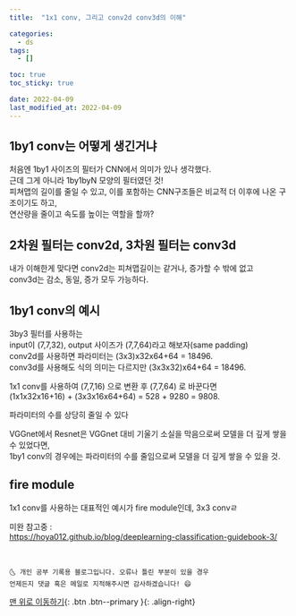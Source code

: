 ```yaml
---
title:  "1x1 conv, 그리고 conv2d conv3d의 이해"

categories:
  - ds
tags:
  - []

toc: true
toc_sticky: true

date: 2022-04-09
last_modified_at: 2022-04-09
---
```


## 1by1 conv는 어떻게 생긴거냐
처음엔 1by1 사이즈의 필터가 CNN에서 의미가 있나 생각했다.  
근데 그게 아니라 1by1byN 모양의 필터였던 것!  
피쳐맵의 길이를 줄일 수 있고, 이를 포함하는 CNN구조들은 비교적 더 이후에 나온 구조이기도 하고,  
연산량을 줄이고 속도를 높이는 역할을 할까?

## 2차원 필터는 conv2d, 3차원 필터는 conv3d
내가 이해한게 맞다면 conv2d는 피쳐맵길이는 같거나, 증가할 수 밖에 없고  
conv3d는 감소, 동일, 증가 모두 가능하다.  

## 1by1 conv의 예시  
3by3 필터를 사용하는  
input이 (7,7,32), output 사이즈가 (7,7,64)라고 해보자(same padding)  
conv2d를 사용하면 파라미터는  (3x3)x32x64+64 = 18496.  
conv3d를 사용해도 식의 의미는 다르지만 (3x3x32)x64+64 = 18496.  

1x1 conv를 사용하여 (7,7,16) 으로 변환 후 (7,7,64) 로 바꾼다면  
(1x1x32x16+16) + (3x3x16x64+64) = 528 + 9280 = 9808.  

  파라미터의 수를 상당히 줄일 수 있다  

VGGnet에서 Resnet은 VGGnet 대비 기울기 소실을 막음으로써 모델을 더 깊게 쌓을 수 있었다면,  
1by1 conv의 경우에는 파라미터의 수를 줄임으로써 모델을 더 깊게 쌓을 수 있을 것.  

## fire module  

1x1 conv를 사용하는 대표적인 예시가 fire module인데,  3x3 convㄹ

미완 참고중 :  
https://hoya012.github.io/blog/deeplearning-classification-guidebook-3/  

<br>

    🌜 개인 공부 기록용 블로그입니다. 오류나 틀린 부분이 있을 경우
    언제든지 댓글 혹은 메일로 지적해주시면 감사하겠습니다! 😄

[맨 위로 이동하기](#){: .btn .btn--primary }{: .align-right}
